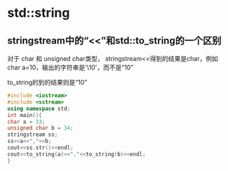 # std::string


## stringstream中的“<<”和std::to_string的一个区别

对于 char 和 unsigned char类型， stringstream<<得到的结果是char，例如char a=10，输出的字符串是'\10'，而不是“10”
 
to_string的到的结果则是“10”

```cpp
#include <iostream>
#include <sstream>
using namespace std;
int main(){
char a = 33;
unsigned char b = 34;
stringstream ss;
ss<<a<<","<<b;
cout<<ss.str()<<endl;
cout<<to_string(a)<<","<<to_string(b)<<endl;
}
```